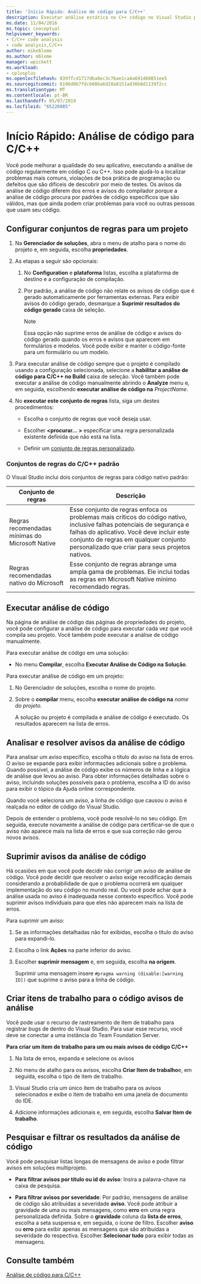 ```yaml
---
title: 'Início Rápido: Análise de código para C/C++'
description: Executar análise estática no C++ código no Visual Studio para detectar problemas comuns de codificação e defeitos.
ms.date: 11/04/2016
ms.topic: conceptual
helpviewer_keywords:
- C/C++ code analysis
- code analysis,C/C++
author: mikeblome
ms.author: mblome
manager: wpickett
ms.workload:
- cplusplus
ms.openlocfilehash: 039ffcd1717dba8ec3c76ae1ca4a691d60851ee5
ms.sourcegitcommit: 6196d0b7fdcb08ba6d28a8151ad36b8d1139f2cc
ms.translationtype: MT
ms.contentlocale: pt-BR
ms.lasthandoff: 05/07/2019
ms.locfileid: "65226085"
---
```

# <a name="quickstart-code-analysis-for-cc"></a>Início Rápido: Análise de código para C/C++

Você pode melhorar a qualidade do seu aplicativo, executando a análise de código regularmente em código C ou C++. Isso pode ajudá-lo a localizar problemas mais comuns, violações de boa prática de programação ou defeitos que são difíceis de descobrir por meio de testes. Os avisos da análise de código diferem dos erros e avisos do compilador porque a análise de código procura por padrões de código específicos que são válidos, mas que ainda podem criar problemas para você ou outras pessoas que usam seu código.

## <a name="configure-rule-sets-for-a-project"></a>Configurar conjuntos de regras para um projeto

1. Na **Gerenciador de soluções**, abra o menu de atalho para o nome do projeto e, em seguida, escolha **propriedades**.

2. As etapas a seguir são opcionais:

    1. No **Configuration** e **plataforma** listas, escolha a plataforma de destino e a configuração de compilação.

    2. Por padrão, a análise de código não relate os avisos de código que é gerado automaticamente por ferramentas externas. Para exibir avisos do código gerado, desmarque a **Suprimir resultados do código gerado** caixa de seleção.

        > [!NOTE]
        > Essa opção não suprime erros de análise de código e avisos do código gerado quando os erros e avisos que aparecem em formulários e modelos. Você pode exibir e manter o código-fonte para um formulário ou um modelo.

3. Para executar análise de código sempre que o projeto é compilado usando a configuração selecionada, selecione a **habilitar a análise de código para C/C++ no Build** caixa de seleção. Você também pode executar a análise de código manualmente abrindo o **Analyze** menu e, em seguida, escolhendo **executar análise de código na** *ProjectName*.

4. No **executar este conjunto de regras** lista, siga um destes procedimentos:

    - Escolha o conjunto de regras que você deseja usar.

    - Escolher  **\<procurar... >** especificar uma regra personalizada existente definida que não está na lista.

    - Definir um [conjunto de regras personalizado](../code-quality/how-to-create-a-custom-rule-set.md).

### <a name="standard-cc-rule-sets"></a>Conjuntos de regras do C/C++ padrão

O Visual Studio inclui dois conjuntos de regras para código nativo padrão:

|Conjunto de regras|Descrição|
|--------------|-----------------|
|Regras recomendadas mínimas do Microsoft Native|Esse conjunto de regras enfoca os problemas mais críticos do código nativo, inclusive falhas potenciais de segurança e falhas do aplicativo. Você deve incluir este conjunto de regras em qualquer conjunto personalizado que criar para seus projetos nativos.|
|Regras recomendadas nativo do Microsoft|Esse conjunto de regras abrange uma ampla gama de problemas. Ele inclui todas as regras em Microsoft Native mínimo recomendado regras.|

## <a name="run-code-analysis"></a>Executar análise de código

Na página de análise de código das páginas de propriedades do projeto, você pode configurar a análise de código para executar cada vez que você compila seu projeto. Você também pode executar a análise de código manualmente.

Para executar análise de código em uma solução:

- No menu **Compilar**, escolha **Executar Análise de Código na Solução**.

Para executar análise de código em um projeto:

1. No Gerenciador de soluções, escolha o nome do projeto.

2. Sobre o **compilar** menu, escolha **executar análise de código na** *nome do projeto*.

   A solução ou projeto é compilada e análise de código é executado. Os resultados aparecem na lista de erros.

## <a name="analyze-and-resolve-code-analysis-warnings"></a>Analisar e resolver avisos da análise de código

Para analisar um aviso específico, escolha o título do aviso na lista de erros. O aviso se expande para exibir informações adicionais sobre o problema. Quando possível, a análise de código exibe os números de linha e a lógica de análise que levou ao aviso. Para obter informações detalhadas sobre o aviso, incluindo soluções possíveis para o problema, escolha a ID do aviso para exibir o tópico da Ajuda online correspondente.

Quando você seleciona um aviso, a linha de código que causou o aviso é realçada no editor de código do Visual Studio.

Depois de entender o problema, você pode resolvê-lo no seu código. Em seguida, execute novamente a análise de código para certificar-se de que o aviso não aparece mais na lista de erros e que sua correção não gerou novos avisos.

## <a name="suppress-code-analysis-warnings"></a>Suprimir avisos da análise de código

Há ocasiões em que você pode decidir não corrigir um aviso de análise de código. Você pode decidir que resolver o aviso exige recodificação demais considerando a probabilidade de que o problema ocorrerá em qualquer implementação do seu código no mundo real. Ou você pode achar que a análise usada no aviso é inadequada nesse contexto específico. Você pode suprimir avisos individuais para que eles não aparecem mais na lista de erros.

Para suprimir um aviso:

1. Se as informações detalhadas não for exibidas, escolha o título do aviso para expandi-lo.

2. Escolha o link **Ações** na parte inferior do aviso.

3. Escolher **suprimir mensagem** e, em seguida, escolha **na origem**.

   Suprimir uma mensagem insere `#pragma warning (disable:[warning ID])` que suprime o aviso para a linha de código.

## <a name="create-work-items-for-code-analysis-warnings"></a>Criar itens de trabalho para o código avisos de análise

Você pode usar o recurso de rastreamento de item de trabalho para registrar bugs de dentro do Visual Studio. Para usar esse recurso, você deve se conectar a uma instância do Team Foundation Server.

**Para criar um item de trabalho para um ou mais avisos de código C/C++**

1. Na lista de erros, expanda e selecione os avisos

2. No menu de atalho para os avisos, escolha **Criar Item de trabalho**e, em seguida, escolha o tipo de item de trabalho.

3. Visual Studio cria um único item de trabalho para os avisos selecionados e exibe o item de trabalho em uma janela de documento do IDE.

4. Adicione informações adicionais e, em seguida, escolha **Salvar Item de trabalho**.

## <a name="search-and-filter-code-analysis-results"></a>Pesquisar e filtrar os resultados da análise de código

Você pode pesquisar listas longas de mensagens de aviso e pode filtrar avisos em soluções multiprojeto.

- **Para filtrar avisos por título ou id do aviso**: Insira a palavra-chave na caixa de pesquisa.

- **Para filtrar avisos por severidade**: Por padrão, mensagens de análise de código são atribuídas a severidade **aviso**. Você pode atribuir a gravidade de uma ou mais mensagens, como **erro** em uma regra personalizada definida. Sobre o **gravidade** coluna da **lista de erros**, escolha a seta suspensa e, em seguida, o ícone de filtro. Escolher **aviso** ou **erro** para exibir apenas as mensagens que são atribuídas a severidade do respectiva. Escolher **Selecionar tudo** para exibir todas as mensagens.

## <a name="see-also"></a>Consulte também

[Análise de código para C/C++](../code-quality/code-analysis-for-c-cpp-overview.md)